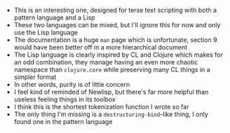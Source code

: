 - This is an interesting one, designed for terse text scripting with
  both a pattern language and a Lisp
- These two languages can be mixed, but I'll ignore this for now and
  only use the Lisp language
- The documentation is a huge `man` page which is unfortunate, section
  9 would have been better off in a more hierarchical document
- The Lisp language is clearly inspired by CL and Clojure which makes
  for an odd combination, they manage having an even more chaotic
  namespace than `clojure.core` while preserving many CL things in a
  simpler format
- In other words, purity is of little concern
- I feel kind of reminded of Newlisp, but there's far more helpful
  than useless feeling things in its toolbox
- I think this is the shortest tokenization function I wrote so far
- The only thing I'm missing is a `destructuring-bind`-like thing, I
  only found one in the pattern language
